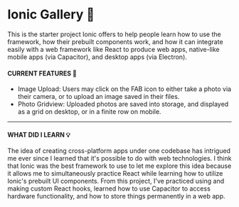# Ionic Gallery 📸
This is the starter project Ionic offers to help people learn how to use the framework, how their prebuilt components work, and how it can integrate easily with a web framework like React to produce web apps, native-like mobile apps (via Capacitor), and desktop apps (via Electron).

#### CURRENT FEATURES 🌟
- Image Upload: Users may click on the FAB icon to either take a photo via their camera, or to upload an image saved in their files.
- Photo Gridview: Uploaded photos are saved into storage, and displayed as a grid on desktop, or in a finite row on mobile.
---
#### WHAT DID I LEARN 💡
The idea of creating cross-platform apps under one codebase has intrigued me ever since I learned that it's possible to do with web technologies. I think that Ionic was the best framework to use to let me explore this idea because it allows me to simultaneously practice React while learning how to utilize Ionic's prebuilt UI components. From this project, I've practiced using and making custom React hooks, learned how to use Capacitor to access hardware functionality, and how to store things permanently in a web app.
